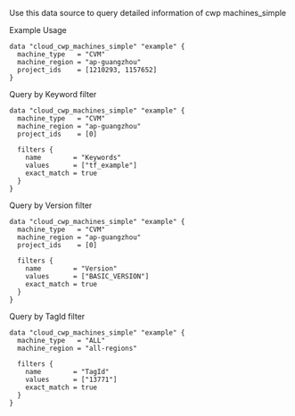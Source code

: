 Use this data source to query detailed information of cwp machines_simple

Example Usage

```hcl
data "cloud_cwp_machines_simple" "example" {
  machine_type   = "CVM"
  machine_region = "ap-guangzhou"
  project_ids    = [1210293, 1157652]
}
```

Query by Keyword filter

```hcl
data "cloud_cwp_machines_simple" "example" {
  machine_type   = "CVM"
  machine_region = "ap-guangzhou"
  project_ids    = [0]

  filters {
    name        = "Keywords"
    values      = ["tf_example"]
    exact_match = true
  }
}
```

Query by Version filter

```hcl
data "cloud_cwp_machines_simple" "example" {
  machine_type   = "CVM"
  machine_region = "ap-guangzhou"
  project_ids    = [0]

  filters {
    name        = "Version"
    values      = ["BASIC_VERSION"]
    exact_match = true
  }
}
```

Query by TagId filter

```hcl
data "cloud_cwp_machines_simple" "example" {
  machine_type   = "ALL"
  machine_region = "all-regions"

  filters {
    name        = "TagId"
    values      = ["13771"]
    exact_match = true
  }
}
```
